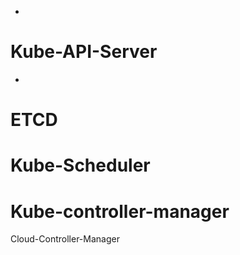 - 
# Kube-API-Server
- 

# ETCD

# Kube-Scheduler

# Kube-controller-manager

Cloud-Controller-Manager
